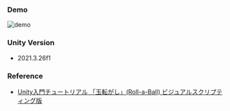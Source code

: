 ### Demo

![demo](https://github.com/mertcookimg/unity_vr_ballgame/blob/develop/gif/demo_vr.gif)

### Unity Version
- 2021.3.26f1

### Reference
- [Unity入門チュートリアル 「玉転がし」(Roll-a-Ball) ビジュアルスクリプティング版](https://learn.unity.com/project/roll-a-ball-visual-scripting-jp?uv=2021.1)



